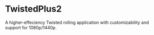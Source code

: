 # TwistedPlus2
A higher-effeciency Twisted rolling application with customizability and support for 1080p/1440p.

